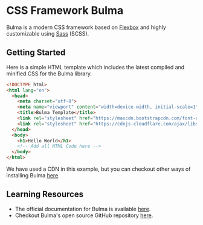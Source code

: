 # CSS Framework Bulma

Bulma is a modern CSS framework based on [Flexbox](CSS-Flexbox) and highly customizable using [Sass](http://sass-lang.com/) (SCSS).

## Getting Started

Here is a simple HTML template which includes the latest compiled and minified CSS for the Bulma library.

```html
<!DOCTYPE html>
<html lang="en">
  <head>
    <meta charset="utf-8">
    <meta name="viewport" content="width=device-width, initial-scale=1">
    <title>Bulma Template</title>
    <link rel="stylesheet" href="https://maxcdn.bootstrapcdn.com/font-awesome/4.5.0/css/font-awesome.min.css">
    <link rel="stylesheet" href="https://cdnjs.cloudflare.com/ajax/libs/bulma/0.0.23/css/bulma.min.css">
  </head>
  <body>
    <h1>Hello World</h1>
    <!-- Add all HTML Code here -->
  </body>
</html>
```

We have used a CDN in this example, but you can checkout other ways of installing Bulma [here](http://bulma.io/documentation/overview/start/).

## Learning Resources

- The official documentation for Bulma is available [here](http://bulma.io/documentation/overview/start/).
- Checkout Bulma's open source GitHub repository [here](https://github.com/jgthms/bulma).
